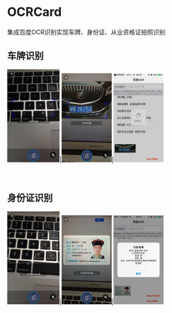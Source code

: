 # OCRCard
集成百度OCR识别实现车牌、身份证、从业资格证拍照识别

<h2><a id="foundation">车牌识别</a></h2>
<div>
<img src="https://github.com/UEdge/OCRCard/blob/master/leastOCR/img/IMG_1495.PNG" width="24%">|<img src="https://github.com/UEdge/OCRCard/blob/master/leastOCR/img/IMG_1497.PNG" width="23%">|<img src="https://github.com/UEdge/OCRCard/blob/master/leastOCR/img/IMG_1498.PNG" width="23%">
</div>
<br>
<br>

<h2><a id="foundation">身份证识别</a></h2>
<div>
<img src="https://github.com/UEdge/OCRCard/blob/master/leastOCR/img/IMG_1499.PNG" width="24%">|<img src="https://github.com/UEdge/OCRCard/blob/master/leastOCR/img/IMG_1500.PNG" width="23%">|<img src="https://github.com/UEdge/OCRCard/blob/master/leastOCR/img/IMG_1502.PNG" width="23%">
</div>
